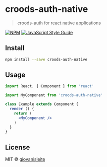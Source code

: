 # croods-auth-native

> croods-auth for react native applications

[![NPM](https://img.shields.io/npm/v/croods-auth-native.svg)](https://www.npmjs.com/package/croods-auth-native) [![JavaScript Style Guide](https://img.shields.io/badge/code_style-standard-brightgreen.svg)](https://standardjs.com)

## Install

```bash
npm install --save croods-auth-native
```

## Usage

```jsx
import React, { Component } from 'react'

import MyComponent from 'croods-auth-native'

class Example extends Component {
  render () {
    return (
      <MyComponent />
    )
  }
}
```

## License

MIT © [giovanisleite](https://github.com/giovanisleite)
